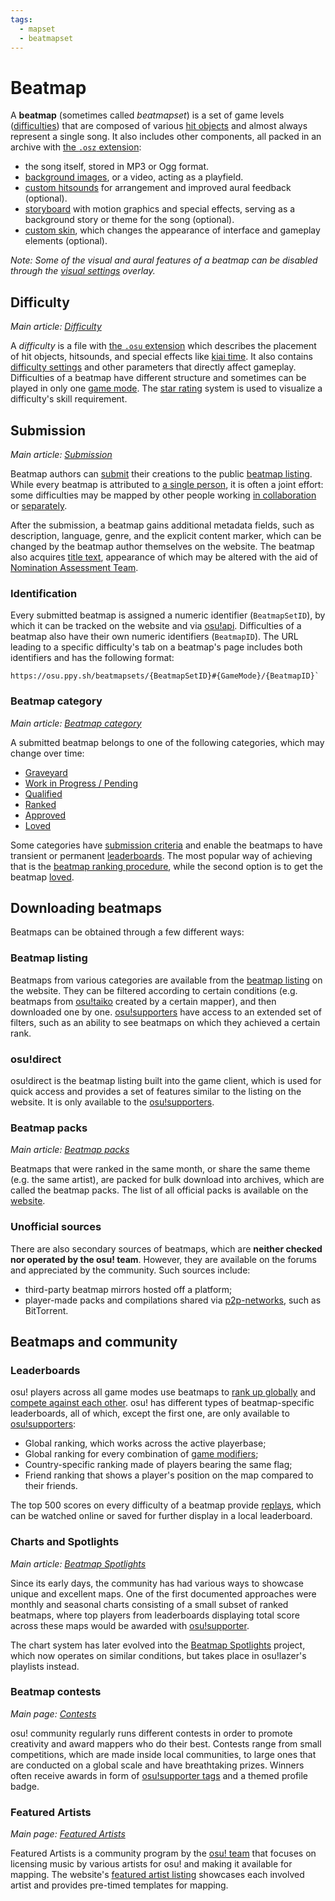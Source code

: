 ```yaml
---
tags:
  - mapset
  - beatmapset
---
```


# Beatmap

A **beatmap** (sometimes called *beatmapset*) is a set of game levels ([difficulties](#difficulty)) that are composed of various [hit objects](/wiki/Hit_object) and almost always represent a single song. It also includes other components, all packed in an archive with [the `.osz` extension](/wiki/osu!_File_Formats/Osz_(file_format)):

- the song itself, stored in MP3 or Ogg format.
- [background images](/wiki/Beatmap/Background), or a video, acting as a playfield.
- [custom hitsounds](/wiki/Beatmapping/Hitsound) for arrangement and improved aural feedback (optional).
- [storyboard](/wiki/Storyboard) with motion graphics and special effects, serving as a background story or theme for the song (optional).
- [custom skin](/wiki/Skinning), which changes the appearance of interface and gameplay elements (optional).

*Note: Some of the visual and aural features of a beatmap can be disabled through the [visual settings](/wiki/Visual_Settings) overlay.*

## Difficulty

*Main article: [Difficulty](/wiki/Beatmap/Difficulty)*

A *difficulty* is a file with [the `.osu` extension](/wiki/osu!_File_Formats/Osu_(file_format)) which describes the placement of hit objects, hitsounds, and special effects like [kiai time](/wiki/Kiai_time). It also contains [difficulty settings](/wiki/Beatmap_Editor/Song_Setup#difficulty) and other parameters that directly affect gameplay. Difficulties of a beatmap have different structure and sometimes can be played in only one [game mode](/wiki/Game_mode). The [star rating](/wiki/Beatmapping/Star_rating) system is used to visualize a difficulty's skill requirement.

## Submission

*Main article: [Submission](/wiki/Submission)*

Beatmap authors can [submit](/wiki/Submission) their creations to the public [beatmap listing](https://osu.ppy.sh/beatmapsets). While every beatmap is attributed to [a single person](/wiki/Beatmap/Beatmap_host), it is often a joint effort: some difficulties may be mapped by other people working [in collaboration](/wiki/Beatmap/Beatmap_collaborations) or [separately](/wiki/Beatmap/Guest_difficulty).

<!-- TODO: after https://github.com/ppy/osu-web/issues/5852 is resolved, this section will need an update -->

After the submission, a beatmap gains additional metadata fields, such as description, language, genre, and the explicit content marker, which can be changed by the beatmap author themselves on the website. The beatmap also acquires [title text](Title_Text), appearance of which may be altered with the aid of [Nomination Assessment Team](/wiki/People/The_Team/Nomination_Assessment_Team).

### Identification

Every submitted beatmap is assigned a numeric identifier (`BeatmapSetID`), by which it can be tracked on the website and via [osu!api](/wiki/osu!api). Difficulties of a beatmap also have their own numeric identifiers (`BeatmapID`). The URL leading to a specific difficulty's tab on a beatmap's page includes both identifiers and has the following format:

```
https://osu.ppy.sh/beatmapsets/{BeatmapSetID}#{GameMode}/{BeatmapID}`
```

### Beatmap category

*Main article: [Beatmap category](Category)*

A submitted beatmap belongs to one of the following categories, which may change over time:

- [Graveyard](Category#graveyard)
- [Work in Progress / Pending](Category#work-in-progress-and-pending)
- [Qualified](Category#qualified)
- [Ranked](Category#ranked)
- [Approved](Category#approved)
- [Loved](Category#loved)

Some categories have [submission criteria](/wiki/Ranking_Criteria) and enable the beatmaps to have transient or permanent [leaderboards](#leaderboards). The most popular way of achieving that is the [beatmap ranking procedure](/wiki/Beatmap_ranking_procedure), while the second option is to get the beatmap [loved](Category#loved).

## Downloading beatmaps

Beatmaps can be obtained through a few different ways:

### Beatmap listing

Beatmaps from various categories are available from the [beatmap listing](https://osu.ppy.sh/beatmapsets) on the website. They can be filtered according to certain conditions (e.g. beatmaps from [osu!taiko](/wiki/Game_mode/osu!taiko) created by a certain mapper), and then downloaded one by one. [osu!supporters](/wiki/osu!supporter) have access to an extended set of filters, such as an ability to see beatmaps on which they achieved a certain rank.

### osu!direct

osu!direct is the beatmap listing built into the game client, which is used for quick access and provides a set of features similar to the listing on the website. It is only available to the [osu!supporters](/wiki/osu!supporter).

### Beatmap packs

*Main article: [Beatmap packs](Packs)*

Beatmaps that were ranked in the same month, or share the same theme (e.g. the same artist), are packed for bulk download into archives, which are called the beatmap packs. The list of all official packs is available on the [website](https://osu.ppy.sh/beatmaps/packs).

### Unofficial sources

There are also secondary sources of beatmaps, which are **neither checked nor operated by the osu! team**. However, they are available on the forums and appreciated by the community. Such sources include:

- third-party beatmap mirrors hosted off a platform;
- player-made packs and compilations shared via [p2p-networks](https://en.wikipedia.org/wiki/Peer-to-peer "Wikipedia"), such as BitTorrent.

## Beatmaps and community

### Leaderboards

osu! players across all game modes use beatmaps to [rank up globally](/wiki/Performance_points) and [compete against each other](/wiki/Ranking). osu! has different types of beatmap-specific leaderboards, all of which, except the first one, are only available to [osu!supporters](/wiki/osu!supporter):

- Global ranking, which works across the active playerbase;
- Global ranking for every combination of [game modifiers](/wiki/Game_modifier);
- Country-specific ranking made of players bearing the same flag;
- Friend ranking that shows a player's position on the map compared to their friends.

The top 500 scores on every difficulty of a beatmap provide [replays](/wiki/Replay), which can be watched online or saved for further display in a local leaderboard.

### Charts and Spotlights

<!-- TODO: charts, as well as Chart Assembly Team, need to be referenced here when they receive a dedicated article (issue #4685) -->

<!-- TODO: would be very cool to have a separate article for osu!lazer as well (issue #4686) -->

*Main article: [Beatmap Spotlights](/wiki/Beatmap_Spotlights)*

Since its early days, the community has had various ways to showcase unique and excellent maps. One of the first documented approaches were monthly and seasonal charts consisting of a small subset of ranked beatmaps, where top players from leaderboards displaying total score across these maps would be awarded with [osu!supporter](/wiki/osu!supporter).

The chart system has later evolved into the [Beatmap Spotlights](/wiki/Beatmap_Spotlights) project, which now operates on similar conditions, but takes place in osu!lazer's playlists instead.

### Beatmap contests

*Main page: [Contests](/wiki/Contests)*

osu! community regularly runs different contests in order to promote creativity and award mappers who do their best. Contests range from small competitions, which are made inside local communities, to large ones that are conducted on a global scale and have breathtaking prizes. Winners often receive awards in form of [osu!supporter tags](/wiki/osu!supporter) and a themed profile badge.

### Featured Artists

*Main page: [Featured Artists](/wiki/Featured_Artists)*

Featured Artists is a community program by the [osu! team](/wiki/People/The_Team) that focuses on licensing music by various artists for osu! and making it available for mapping. The website's [featured artist listing](https://osu.ppy.sh/beatmaps/artists) showcases each involved artist and provides pre-timed templates for mapping.
